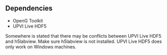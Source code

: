## Dependencies

* OpenG Toolkit
* UPVI Live HDF5

Somewhere is stated that there may be conflicts between UPVI Live HDF5 and h5labview.
Make sure h5labview is not installed. UPVI Live HDF5 does only work on Windows machines.